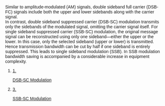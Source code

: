 <!DOCTYPE html>
<html lang="en">
<head>
  <meta charset="UTF-8">
  <meta name="viewport" content="width=device-width, initial-scale=1.0">
  <link href="https://cdn.jsdelivr.net/npm/tailwindcss@2.2.19/dist/tailwind.min.css" rel="stylesheet">
</head>
<body>
      <div class="px-6 pb-6 flex-1">
        <div
          class="w-full text-[#007bff] font-normal text-[19.2px]"
          style="font-family: Raleway, sans-serif"
        >
        <p>
        Similar to amplitude-modulated (AM) signals, double sideband full carrier (DSB-FC) signals include both the upper and lower sidebands along with the carrier signal. <br>In contrast, double sideband suppressed carrier (DSB-SC) modulation transmits only the sidebands of the modulated signal, omitting the carrier signal itself. For single sideband suppressed carrier (SSB-SC) modulation, the original message signal can be reconstructed using only one sideband—either the upper or the lower. In this case, only the selected sideband (upper or lower) is transmitted. Hence transmission bandwidth can be cut by half if one sideband is entirely suppressed. This leads to single sideband modulation (SSB). In SSB modulation bandwidth saving is accompanied by a considerable increase in equipment complexity.
        </p>
        </div>
        </div>
      <div class="px-6 pb-6 flex-1">
        <div
          class="w-full text-[#007bff] font-normal text-[19.2px]"
          style="font-family: Raleway, sans-serif"
        >
          <ol class="mb-4 pl-4">
            <li>
              <a href="./DSBSC.html">
                <div class="flex">
                  <span class="text-black mr-4">1.</span>
                  <p class="hover:text-[#3e6389] hover:underline">
                    DSB-SC Modulation
                  </p>
                </div>
              </a>
            </li>
            <li>
              <a href="./SSBSC.html">
                <div class="flex">
                  <span class="text-black mr-4">3.</span>
                  <p class="hover:text-[#3e6389] hover:underline">
                    SSB-SC Modulation
                  </p>
                </div>
              </a>
            </li>
          </ol>
        </div>
      </div>

</body>
</html>
